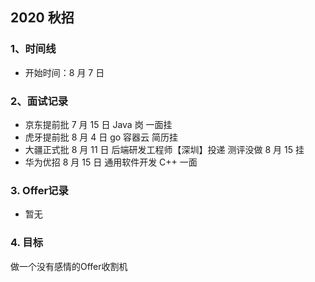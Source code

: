 ## 2020 秋招

### 1、时间线

- 开始时间：8 月 7 日

### 2、面试记录

- 京东提前批 7 月 15 日 Java 岗 一面挂
- 虎牙提前批 8 月 4 日 go 容器云 简历挂
- 大疆正式批 8 月 11 日 后端研发工程师【深圳】投递 测评没做 8 月 15 挂
- 华为优招 8 月 15 日 通用软件开发 C++ 一面

### 3. Offer记录

- 暂无

### 4. 目标

做一个没有感情的Offer收割机

